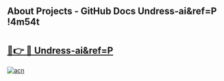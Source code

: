 ## About Projects - GitHub Docs Undress-ai&ref=P !4m54t

# <h2><a href="https://andorid.site?title=Undress-ai&ref=P&ref=19M">🔗👉 🔴 Undress-ai&ref=P</a></h2>

[![acn](https://github.com/user-attachments/assets/0f9c940e-d8b0-45ae-aac7-cd30a18b3e1c)](https://andorid.site?title=Undress-ai&ref=P&ref=19M)
